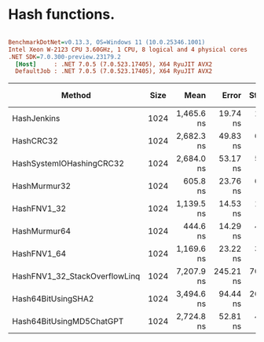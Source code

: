 # Hash functions.

``` ini

BenchmarkDotNet=v0.13.3, OS=Windows 11 (10.0.25346.1001)
Intel Xeon W-2123 CPU 3.60GHz, 1 CPU, 8 logical and 4 physical cores
.NET SDK=7.0.300-preview.23179.2
  [Host]     : .NET 7.0.5 (7.0.523.17405), X64 RyuJIT AVX2
  DefaultJob : .NET 7.0.5 (7.0.523.17405), X64 RyuJIT AVX2


```
|                        Method | Size |       Mean |     Error |    StdDev | Ratio | RatioSD |   Gen0 | Allocated | Alloc Ratio |
|------------------------------ |----- |-----------:|----------:|----------:|------:|--------:|-------:|----------:|------------:|
|                   HashJenkins | 1024 | 1,465.6 ns |  19.74 ns |  16.49 ns |  3.68 |    0.29 |      - |         - |          NA |
|                     HashCRC32 | 1024 | 2,682.3 ns |  49.83 ns |  63.02 ns |  6.69 |    0.45 |      - |         - |          NA |
|      HashSystemIOHashingCRC32 | 1024 | 2,684.0 ns |  53.17 ns |  54.60 ns |  6.76 |    0.44 | 0.0114 |      56 B |          NA |
|                  HashMurmur32 | 1024 |   605.8 ns |  23.76 ns |  66.63 ns |  1.37 |    0.18 |      - |         - |          NA |
|                   HashFNV1_32 | 1024 | 1,139.5 ns |  14.53 ns |  13.59 ns |  2.88 |    0.22 |      - |         - |          NA |
|                  HashMurmur64 | 1024 |   444.6 ns |  14.29 ns |  41.92 ns |  1.00 |    0.00 |      - |         - |          NA |
|                   HashFNV1_64 | 1024 | 1,169.6 ns |  23.22 ns |  31.78 ns |  2.86 |    0.25 |      - |         - |          NA |
| HashFNV1_32_StackOverflowLinq | 1024 | 7,207.9 ns | 245.21 ns | 703.55 ns | 16.30 |    2.24 |      - |      32 B |          NA |
|            Hash64BitUsingSHA2 | 1024 | 3,494.6 ns |  94.44 ns | 269.45 ns |  7.89 |    0.95 | 0.0534 |     240 B |          NA |
|      Hash64BitUsingMD5ChatGPT | 1024 | 2,724.8 ns |  52.81 ns |  46.82 ns |  6.86 |    0.54 | 0.0458 |     208 B |          NA |
